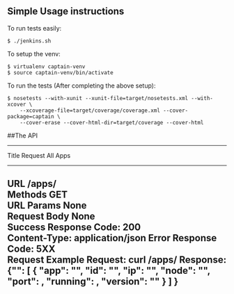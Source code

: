 ## Simple Usage instructions
To run tests easily:

```
$ ./jenkins.sh
```

To setup the venv:

```
$ virtualenv captain-venv
$ source captain-venv/bin/activate
```


To run the tests (After completing the above setup):

```
$ nosetests --with-xunit --xunit-file=target/nosetests.xml --with-xcover \
    --xcoverage-file=target/coverage/coverage.xml --cover-package=captain \
    --cover-erase --cover-html-dir=target/coverage --cover-html
```

##The API

-------------------------------------------------
 Title            Request All Apps               
----------------- -------------------------------
 URL              /apps/                         
 Methods          GET                            
 URL Params       None                           
 Request Body     None                           
 Success Response Code: 200                      
                  Content-Type: application/json 
 Error Response   Code: 5XX                      
 Request Example  Request:
                  curl /apps/
                  Response:
                  {"<app name>":
                    [
                      {  "app": "<app name>",
                          "id": "<container ID>",
                          "ip": "<docker host IP>",
                          "node": "<docker hostname>",
                          "port": <exposed port>,
                          "running": <boolean>,
                          "version": "<application version>"
                      }
                    ]
                  }
-------------------------------------------------





